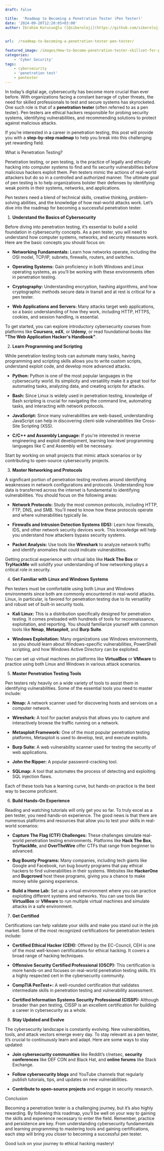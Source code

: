 ```yaml
---
draft: false

title:  'Roadmap to Becoming a Penetration Tester (Pen Tester)'
date: '2024-09-20T12:20:05+03:00'
author: İbrahim Korucuoğlu ([@siberoloji](https://github.com/siberoloji))
 
 
url:  /roadmap-to-becoming-a-penetration-tester-pen-tester/
 
featured_image: /images/How-to-become-penetration-tester-skillset-for-pen-testing.png
categories:
    - 'Cyber Security'
tags:
    - cybersecurity
    - 'penetration test'
    - pentester
---
```



In today’s digital age, cybersecurity has become more crucial than ever before. With organizations facing a constant barrage of cyber threats, the need for skilled professionals to test and secure systems has skyrocketed. One such role is that of a **penetration tester** (often referred to as a pen tester). Pen testers are ethical hackers responsible for probing security systems, identifying vulnerabilities, and recommending solutions to protect against malicious attacks.



If you’re interested in a career in penetration testing, this post will provide you with a **step-by-step roadmap** to help you break into this challenging yet rewarding field.





What is Penetration Testing?



Penetration testing, or pen testing, is the practice of legally and ethically hacking into computer systems to find and fix security vulnerabilities before malicious hackers exploit them. Pen testers mimic the actions of real-world attackers but do so in a controlled and authorized manner. The ultimate goal of pen testing is to help organizations bolster their defenses by identifying weak points in their systems, networks, and applications.



Pen testers need a blend of technical skills, creative thinking, problem-solving abilities, and the knowledge of how real-world attacks work. Let’s dive into the roadmap for becoming a successful penetration tester.





1. **Understand the Basics of Cybersecurity**



Before diving into penetration testing, it’s essential to build a solid foundation in cybersecurity concepts. As a pen tester, you will need to understand how computer systems, networks, and security measures work. Here are the basic concepts you should focus on:


* **Networking Fundamentals:** Learn how networks operate, including the OSI model, TCP/IP, subnets, firewalls, routers, and switches.

* **Operating Systems:** Gain proficiency in both Windows and Linux operating systems, as you’ll be working with these environments often in penetration testing.

* **Cryptography:** Understanding encryption, hashing algorithms, and how cryptographic methods secure data in transit and at rest is critical for a pen tester.

* **Web Applications and Servers:** Many attacks target web applications, so a basic understanding of how they work, including HTTP, HTTPS, cookies, and session handling, is essential.




To get started, you can explore introductory cybersecurity courses from platforms like **Coursera**, **edX**, or **Udemy**, or read foundational books like **"The Web Application Hacker's Handbook"**.





2. **Learn Programming and Scripting**



While penetration testing tools can automate many tasks, having programming and scripting skills allows you to write custom scripts, understand exploit code, and develop more advanced attacks.


* **Python:** Python is one of the most popular languages in the cybersecurity world. Its simplicity and versatility make it a great tool for automating tasks, analyzing data, and creating scripts for attacks.

* **Bash:** Since Linux is widely used in penetration testing, knowledge of Bash scripting is crucial for navigating the command line, automating tasks, and interacting with network protocols.

* **JavaScript:** Since many vulnerabilities are web-based, understanding JavaScript can help in discovering client-side vulnerabilities like Cross-Site Scripting (XSS).

* **C/C++ and Assembly Language:** If you're interested in reverse engineering and exploit development, learning low-level programming languages like C and Assembly will be necessary.




Start by working on small projects that mimic attack scenarios or by contributing to open-source cybersecurity projects.





3. **Master Networking and Protocols**



A significant portion of penetration testing revolves around identifying weaknesses in network configurations and protocols. Understanding how data is transferred across the internet is fundamental to identifying vulnerabilities. You should focus on the following areas:


* **Network Protocols:** Study the most common protocols, including HTTP, FTP, DNS, and SMB. You'll need to know how these protocols operate and where vulnerabilities typically lie.

* **Firewalls and Intrusion Detection Systems (IDS):** Learn how firewalls, IDS, and other network security devices work. This knowledge will help you understand how attackers bypass security systems.

* **Packet Analysis:** Use tools like **Wireshark** to analyze network traffic and identify anomalies that could indicate vulnerabilities.




Getting practical experience with virtual labs like **Hack The Box** or **TryHackMe** will solidify your understanding of how networking plays a critical role in security.





4. **Get Familiar with Linux and Windows Systems**



Pen testers must be comfortable using both Linux and Windows environments since both are commonly encountered in real-world attacks. Linux, in particular, is favored for penetration testing due to its versatility and robust set of built-in security tools.


* **Kali Linux:** This is a distribution specifically designed for penetration testing. It comes preloaded with hundreds of tools for reconnaissance, exploitation, and reporting. You should familiarize yourself with common tools like **Nmap**, **Metasploit**, and **Burp Suite**.

* **Windows Exploitation:** Many organizations use Windows environments, so you should learn about Windows-specific vulnerabilities, PowerShell scripting, and how Windows Active Directory can be exploited.




You can set up virtual machines on platforms like **VirtualBox** or **VMware** to practice using both Linux and Windows in various attack scenarios.





5. **Master Penetration Testing Tools**



Pen testers rely heavily on a wide variety of tools to assist them in identifying vulnerabilities. Some of the essential tools you need to master include:


* **Nmap:** A network scanner used for discovering hosts and services on a computer network.

* **Wireshark:** A tool for packet analysis that allows you to capture and interactively browse the traffic running on a network.

* **Metasploit Framework:** One of the most popular penetration testing platforms, Metasploit is used to develop, test, and execute exploits.

* **Burp Suite:** A web vulnerability scanner used for testing the security of web applications.

* **John the Ripper:** A popular password-cracking tool.

* **SQLmap:** A tool that automates the process of detecting and exploiting SQL injection flaws.




Each of these tools has a learning curve, but hands-on practice is the best way to become proficient.





6. **Build Hands-On Experience**



Reading and watching tutorials will only get you so far. To truly excel as a pen tester, you need hands-on experience. The good news is that there are numerous platforms and resources that allow you to test your skills in real-world scenarios:


* **Capture The Flag (CTF) Challenges:** These challenges simulate real-world penetration testing environments. Platforms like **Hack The Box**, **TryHackMe**, and **OverTheWire** offer CTFs that range from beginner to advanced.

* **Bug Bounty Programs:** Many companies, including tech giants like Google and Facebook, run bug bounty programs that pay ethical hackers to find vulnerabilities in their systems. Websites like **HackerOne** and **Bugcrowd** host these programs, giving you a chance to make money while gaining experience.

* **Build a Home Lab:** Set up a virtual environment where you can practice exploiting different systems and networks. You can use tools like **VirtualBox** or **VMware** to run multiple virtual machines and simulate attacks in a safe environment.






7. **Get Certified**



Certifications can help validate your skills and make you stand out in the job market. Some of the most recognized certifications for penetration testers include:


* **Certified Ethical Hacker (CEH):** Offered by the EC-Council, CEH is one of the most well-known certifications for ethical hacking. It covers a broad range of hacking techniques.

* **Offensive Security Certified Professional (OSCP):** This certification is more hands-on and focuses on real-world penetration testing skills. It’s a highly respected cert in the cybersecurity community.

* **CompTIA PenTest+:** A well-rounded certification that validates intermediate skills in penetration testing and vulnerability assessment.

* **Certified Information Systems Security Professional (CISSP):** Although broader than pen testing, CISSP is an excellent certification for building a career in cybersecurity as a whole.






8. **Stay Updated and Evolve**



The cybersecurity landscape is constantly evolving. New vulnerabilities, tools, and attack vectors emerge every day. To stay relevant as a pen tester, it’s crucial to continuously learn and adapt. Here are some ways to stay updated:


* **Join cybersecurity communities** like Reddit’s r/netsec, **security conferences** like DEF CON and Black Hat, and **online forums** like Stack Exchange.

* **Follow cybersecurity blogs** and YouTube channels that regularly publish tutorials, tips, and updates on new vulnerabilities.

* **Contribute to open-source projects** and engage in security research.






Conclusion



Becoming a penetration tester is a challenging journey, but it’s also highly rewarding. By following this roadmap, you’ll be well on your way to gaining the skills and experience necessary to enter the field. Remember, practice and persistence are key. From understanding cybersecurity fundamentals and learning programming to mastering tools and gaining certifications, each step will bring you closer to becoming a successful pen tester.



Good luck on your journey to ethical hacking mastery!
